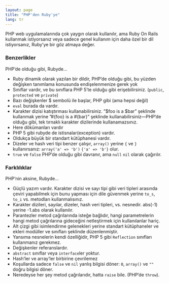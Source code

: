 ```yaml
---
layout: page
title: "PHP'den Ruby'ye"
lang: tr
---
```


PHP web uygulamalarında çok yaygın olarak kullanılır, ama Ruby On Rails
kullanmak istiyorsanız veya sadece genel kullanım için daha özel bir dil
istiyorsanız, Ruby’ye bir göz atmaya değer.

### Benzerlikler

PHP’de olduğu gibi, Rubyde…

* Ruby dinamik olarak yazılan bir dildir, PHP’de olduğu gibi, bu yüzden
  değişken tanımlama konusunda endişelenmenize gerek yok
* Sınıflar vardır, ve bu sınıflara PHP 5’te olduğu gibi erişebilirsiniz.
  (`public`, `protected` ve `private`)
* Bazı değişkenler $ sembolü ile başlar, PHP gibi (ama hepsi değil)
* `eval` burada da vardır.
* Karakter dizisi katıştırması kullanabilirsiniz. ”$foo is a $bar”
  şeklinde kullanmak yerine ”#\{foo} is a #\{bar}” şeklinde
  kullanabilirsiniz—PHP’de olduğu gibi, tek tırnaklı karakter
  dizilerinde kullanamazsınız.
* Here dökümanları vardır
* PHP 5 gibi rubyde de istisnalar(exception) vardır.
* Oldukça büyük bir standart kütüphanesi vardır.
* Dizeler ve hash veri tipi benzer çalışır, `array()` yerine `{` ve `}`
  kullanırsanız: `array('a' => 'b')` `{'a' => 'b'}` olur.
* `true` ve `false` PHP’de olduğu gibi davranır, ama `null` `nil` olarak
  çağırılır.

### Farklılıklar

PHP’nin aksine, Rubyde…

* Güçlü yazım vardır. Karakter dizisi ve sayı tipi gibi veri tipleri
  arasında çeviri yapabilmek için bunu yapması için dile güvenmek yerine
  `to_s`, `to_i` vs. metodları kullanmalısınız.
* Karakter dizileri, sayılar, dizeler, hash veri tipleri, vs. nesnedir.
  abs(-1) yerine -1.abs olarak kullanılır.
* Parantezler metod çağrılarında isteğe bağlıdır, hangi parametrelerin
  hangi metod çağrılarına gideceğini netleştirmek için kullanılanlar
  hariç.
* Alt çizgi gibi isimlendirme gelenekleri yerine standart kütüphaneler
  ve ekleri modüller ve sınıfları şeklinde düzenlenmiştir.
* Yansıma nesnelerin kendi özelliğidir, PHP 5 gibi `Reflection`
  sınıfları kullanmanız gerekmez.
* Değişkenler referanslardır.
* `abstract` sınıflar veya `interface`ler yoktur.
* Hash’ler ve array’ler birbirine çevrilemez
* Koşullarda sadece `false` ve `nil` yanlış bilgisi döner: `0`,
  `array()` ve `""` doğru bilgisi döner.
* Neredeyse her şey metod çağrılarıdır, hatta `raise` bile. (PHP’de
  `throw`).


